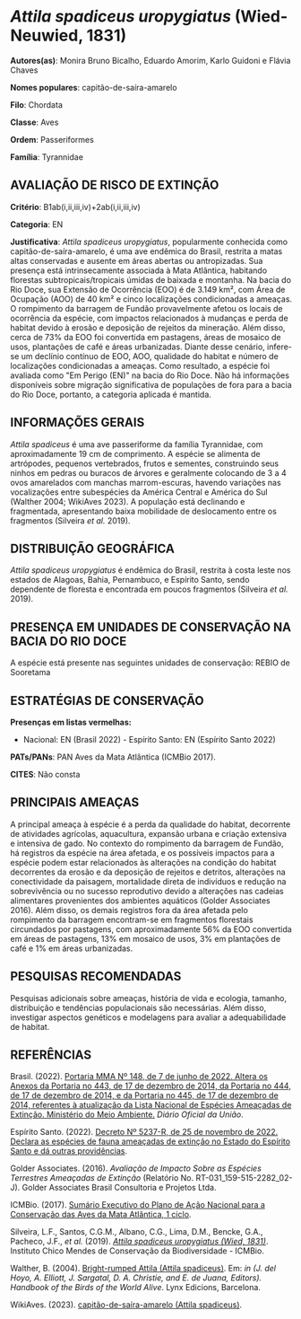 # *Attila spadiceus uropygiatus* (Wied-Neuwied, 1831)

**Autores(as)**: Monira Bruno Bicalho, Eduardo Amorim, Karlo Guidoni e Flávia Chaves

**Nomes populares**: capitão-de-saíra-amarelo

**Filo**: Chordata

**Classe**: Aves

**Ordem**: Passeriformes

**Família**: Tyrannidae

## AVALIAÇÃO DE RISCO DE EXTINÇÃO

**Critério**: B1ab(i,ii,iii,iv)+2ab(i,ii,iii,iv)

**Categoria**: EN

**Justificativa**: *Attila spadiceus uropygiatus*, popularmente conhecida como capitão-de-saíra-amarelo, é uma ave endêmica do Brasil, restrita a matas altas conservadas e ausente em áreas abertas ou antropizadas. Sua presença está intrinsecamente associada à Mata Atlântica, habitando florestas subtropicais/tropicais úmidas de baixada e montanha. Na bacia do Rio Doce, sua Extensão de Ocorrência (EOO) é de 3.149 km², com Área de Ocupação (AOO) de 40 km² e cinco localizações condicionadas a ameaças. O rompimento da barragem de Fundão provavelmente afetou os locais de ocorrência da espécie, com impactos relacionados à mudanças e perda de habitat devido à erosão e deposição de rejeitos da mineração. Além disso, cerca de 73% da EOO foi convertida em pastagens, áreas de mosaico de usos, plantações de café e áreas urbanizadas. Diante desse cenário, infere-se um declínio contínuo de EOO, AOO, qualidade do habitat e número de localizações
condicionadas a ameaças. Como resultado, a espécie foi avaliada como "Em Perigo (EN)" na bacia do Rio Doce. Não há informações disponíveis sobre migração significativa de populações de fora para a bacia do Rio Doce, portanto, a categoria aplicada é mantida.

## INFORMAÇÕES GERAIS

*Attila spadiceus* é uma ave passeriforme da família Tyrannidae, com aproximadamente 19 cm de comprimento. A espécie se alimenta de artrópodes, pequenos vertebrados, frutos e sementes, construindo seus ninhos em pedras ou buracos de árvores e geralmente colocando de 3 a 4 ovos amarelados com manchas marrom-escuras, havendo variações nas vocalizações entre subespécies da América Central e América do Sul (Walther 2004; WikiAves 2023). A população está declinando e fragmentada, apresentando baixa mobilidade de deslocamento entre os fragmentos (Silveira *et al.* 2019).

## DISTRIBUIÇÃO GEOGRÁFICA

*Attila spadiceus uropygiatus* é endêmica do Brasil, restrita à costa leste nos estados de Alagoas, Bahia, Pernambuco, e Espírito Santo, sendo dependente de floresta e encontrada em poucos fragmentos (Silveira *et al.* 2019).

## PRESENÇA EM UNIDADES DE CONSERVAÇÃO NA BACIA DO RIO DOCE

A espécie está presente nas seguintes unidades de conservação: REBIO de Sooretama

## ESTRATÉGIAS DE CONSERVAÇÃO

**Presenças em listas vermelhas:**

-   Nacional: EN (Brasil 2022) -   Espírito Santo: EN (Espírito Santo 2022)

**PATs/PANs**: PAN Aves da Mata Atlântica (ICMBio 2017).

**CITES**: Não consta

## PRINCIPAIS AMEAÇAS

A principal ameaça à espécie é a perda da qualidade do habitat, decorrente de atividades agrícolas, aquacultura, expansão urbana e criação extensiva e intensiva de gado. No contexto do rompimento da barragem de Fundão, há registros da espécie na área afetada, e os possíveis impactos para a espécie podem estar relacionados às alterações na condição do habitat decorrentes da erosão e da deposição de rejeitos e detritos, alterações na conectividade da paisagem, mortalidade direta de indivíduos e redução na sobrevivência ou no sucesso reprodutivo devido a alterações nas cadeias alimentares provenientes dos ambientes aquáticos (Golder Associates 2016). Além disso, os demais registros fora da área afetada pelo rompimento da barragem encontram-se em fragmentos florestais circundados por pastagens, com aproximadamente 56% da EOO convertida em áreas de pastagens, 13% em mosaico de usos, 3% em plantações de café e 1% em áreas urbanizadas.

## PESQUISAS RECOMENDADAS

Pesquisas adicionais sobre ameaças, história de vida e ecologia, tamanho, distribuição e tendências populacionais são necessárias. Além disso, investigar aspectos genéticos e modelagens para avaliar a adequabilidade de habitat.

## REFERÊNCIAS

Brasil. (2022). [Portaria MMA Nº 148, de 7 de junho de 2022. Altera os Anexos da Portaria no 443, de 17 de dezembro de 2014, da Portaria no 444, de 17 de dezembro de 2014, e da Portaria no 445, de 17 de dezembro de 2014, referentes à atualização da Lista Nacional de Espécies Ameaçadas de Extinção. Ministério do Meio Ambiente.](https://in.gov.br/en/web/dou/-/portaria-mma-n-148-de-7-de-junho-de-2022-406272733) *Diário Oficial da União*.

Espírito Santo. (2022). [Decreto Nº 5237-R, de 25 de novembro de 2022.  Declara as espécies de fauna ameaçadas de extinção no Estado do Espírito Santo e dá outras providências](https://iema.es.gov.br/Media/iema/FAUNA/Decreto%205237-R_2022_25-Nov%20-%20Fauna%20(s-peixes)%20-%20Lista%20de%20Esp%C3%A9cies%20Amea%C3%A7adas%20de%20Extin%C3%A7%C3%A3o.pdf).

Golder Associates. (2016). *Avaliação de Impacto Sobre as Espécies Terrestres Ameaçadas de Extinção* (Relatório No.  RT-031_159-515-2282_02-J). Golder Associates Brasil Consultoria e Projetos Ltda.

ICMBio. (2017). [Sumário Executivo do Plano de Ação Nacional para a Conservação das Aves da Mata Atlântica, 1 ciclo](https://www.gov.br/icmbio/pt-br/assuntos/biodiversidade/pan/pan-aves-da-mata-atlantica).

Silveira, L.F., Santos, C.G.M., Albano, C.G., Lima, D.M., Bencke, G.A., Pacheco, J.F., *et al.* (2019). [*Attila spadiceus uropygiatus (Wied, 1831)*](https://doi.org/10.37002/salve.ficha.24454.2). Instituto Chico Mendes de Conservação da Biodiversidade - ICMBio.

Walther, B. (2004). [Bright-rumped Attila (Attila spadiceus)](https://birdsoftheworld.org/hbw/species/brratt1/1.0). Em: *in (J. del Hoyo, A. Elliott, J. Sargatal, D. A. Christie, and E. de Juana, Editors). Handbook of the Birds of the World Alive*. Lynx Edicions, Barcelona.

WikiAves. (2023). [capitão-de-saíra-amarelo (Attila spadiceus)](http://www.wikiaves.com.br/wiki/capitao-de-saira-amarelo).
